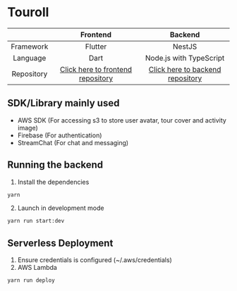 # Touroll
|   |Frontend   |Backend   |
| :------------: | :------------: | :------------: |
|Framework   |Flutter   |NestJS   |
|Language   |Dart   |Node.js with TypeScript   |
|Repository   |[Click here to frontend repository](https://github.com/lawhowang/touroll/ "Click here to backend repository")   |[Click here to backend repository](https://github.com/lawhowang/touroll-backend/ "Click here to backend repository")   |

## SDK/Library mainly used
- AWS SDK (For accessing s3 to store user avatar, tour cover and activity image)
- Firebase (For authentication)
- StreamChat (For chat and messaging)

## Running the backend
1. Install the dependencies
```sh
yarn
```
2. Launch in development mode
```sh
yarn run start:dev
```

## Serverless Deployment 
1. Ensure credentials is configured (~/.aws/credentials)
2. AWS Lambda
```sh
yarn run deploy
```